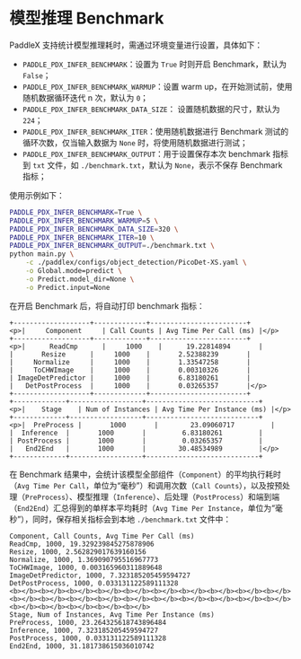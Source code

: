 # 模型推理 Benchmark

PaddleX 支持统计模型推理耗时，需通过环境变量进行设置，具体如下：

* `PADDLE_PDX_INFER_BENCHMARK`：设置为 `True` 时则开启 Benchmark，默认为 `False`；
* `PADDLE_PDX_INFER_BENCHMARK_WARMUP`：设置 warm up，在开始测试前，使用随机数据循环迭代 n 次，默认为 `0`；
* `PADDLE_PDX_INFER_BENCHMARK_DATA_SIZE`： 设置随机数据的尺寸，默认为 `224`；
* `PADDLE_PDX_INFER_BENCHMARK_ITER`：使用随机数据进行 Benchmark 测试的循环次数，仅当输入数据为 `None` 时，将使用随机数据进行测试；
* `PADDLE_PDX_INFER_BENCHMARK_OUTPUT`：用于设置保存本次 benchmark 指标到 `txt` 文件，如 `./benchmark.txt`，默认为 `None`，表示不保存 Benchmark 指标；

使用示例如下：

```bash
PADDLE_PDX_INFER_BENCHMARK=True \
PADDLE_PDX_INFER_BENCHMARK_WARMUP=5 \
PADDLE_PDX_INFER_BENCHMARK_DATA_SIZE=320 \
PADDLE_PDX_INFER_BENCHMARK_ITER=10 \
PADDLE_PDX_INFER_BENCHMARK_OUTPUT=./benchmark.txt \
python main.py \
    -c ./paddlex/configs/object_detection/PicoDet-XS.yaml \
    -o Global.mode=predict \
    -o Predict.model_dir=None \
    -o Predict.input=None
```

在开启 Benchmark 后，将自动打印 benchmark 指标：

```
+-------------------+-------------+------------------------+
<p>|     Component     | Call Counts | Avg Time Per Call (ms) |</p>
+-------------------+-------------+------------------------+
<p>|      ReadCmp      |     1000    |      19.22814894       |
|       Resize      |     1000    |       2.52388239       |
|     Normalize     |     1000    |       1.33547258       |
|     ToCHWImage    |     1000    |       0.00310326       |
| ImageDetPredictor |     1000    |       6.83180261       |
|   DetPostProcess  |     1000    |       0.03265357       |</p>
+-------------------+-------------+------------------------+
+-------------+------------------+----------------------------+
<p>|    Stage    | Num of Instances | Avg Time Per Instance (ms) |</p>
+-------------+------------------+----------------------------+
<p>|  PreProcess |       1000       |        23.09060717         |
|  Inference  |       1000       |         6.83180261         |
| PostProcess |       1000       |         0.03265357         |
|   End2End   |       1000       |        30.48534989         |</p>
+-------------+------------------+----------------------------+
```

在 Benchmark 结果中，会统计该模型全部组件（`Component`）的平均执行耗时（`Avg Time Per Call`，单位为“毫秒”）和调用次数（`Call Counts`），以及按预处理（`PreProcess`）、模型推理（`Inference`）、后处理（`PostProcess`）和端到端（`End2End`）汇总得到的单样本平均耗时（`Avg Time Per Instance`，单位为“毫秒”），同时，保存相关指标会到本地 `./benchmark.txt` 文件中：

```
Component, Call Counts, Avg Time Per Call (ms)
ReadCmp, 1000, 19.329239845275878906
Resize, 1000, 2.562829017639160156
Normalize, 1000, 1.369090795516967773
ToCHWImage, 1000, 0.003165960311889648
ImageDetPredictor, 1000, 7.323185205459594727
DetPostProcess, 1000, 0.033131122589111328
<b></b><b></b><b></b><b></b><b></b><b></b><b></b><b></b><b></b><b></b><b></b><b></b><b></b><b></b><b></b><b></b><b></b><b></b><b></b><b></b><b></b><b></b><b></b><b></b><b></b>
Stage, Num of Instances, Avg Time Per Instance (ms)
PreProcess, 1000, 23.264325618743896484
Inference, 1000, 7.323185205459594727
PostProcess, 1000, 0.033131122589111328
End2End, 1000, 31.181738615036010742
```
